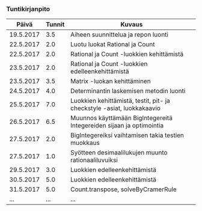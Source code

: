 ### Tuntikirjanpito
Päivä | Tunnit | Kuvaus
--------------- | ----- | ------
19.5.2017 | 3.5 | Aiheen suunnittelua ja repon luonti
22.5.2017 | 2.0 | Luotu luokat Rational ja Count
22.5.2017 | 2.0 | Rational ja Count -luokkien kehittämistä
23.5.2017 | 2.0 | Rational ja Count -luokkien edelleenkehittämistä
23.5.2017 | 3.5 | Matrix -luokan kehittäminen
24.5.2017 | 4.0 | Determinantin laskemisen metodin luonti
25.5.2017 | 7.0 | Luokkien kehittämistä, testit, pit- ja checkstyle -asiat, luokkakaavio
26.5.2017 | 6.5 | Muunnos käyttämään BigIntegereitä Integereiden sijaan ja optimointia
27.5.2017 | 2.0 | BigIntegereiksi vaihtamisen takia testien muokkaus
27.5.2017 | 1.0 | Syötteen desimaalilukujen muunto rationaaliluvuiksi
29.5.2017 | 3.0 | Luokkien edelleenkehittämistä
30.5.2017 | 5.0 | Luokkien edelleenkehittämistä
31.5.2017 | 5.0 | Count.transpose, solveByCramerRule
... | ... | ...
